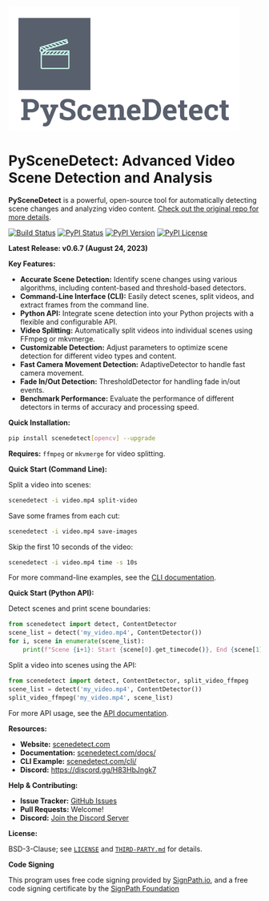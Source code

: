 ![PySceneDetect](https://raw.githubusercontent.com/Breakthrough/PySceneDetect/main/website/pages/img/pyscenedetect_logo_small.png)

# PySceneDetect: Advanced Video Scene Detection and Analysis

**PySceneDetect** is a powerful, open-source tool for automatically detecting scene changes and analyzing video content.  [Check out the original repo for more details](https://github.com/Breakthrough/PySceneDetect).

[![Build Status](https://img.shields.io/github/actions/workflow/status/Breakthrough/PySceneDetect/build.yml)](https://github.com/Breakthrough/PySceneDetect/actions)
[![PyPI Status](https://img.shields.io/pypi/status/scenedetect.svg)](https://pypi.python.org/pypi/scenedetect/)
[![PyPI Version](https://img.shields.io/pypi/v/scenedetect?color=blue)](https://pypi.python.org/pypi/scenedetect/)
[![PyPI License](https://img.shields.io/pypi/l/scenedetect.svg)](https://scenedetect.com/copyright/)

**Latest Release: v0.6.7 (August 24, 2023)**

**Key Features:**

*   **Accurate Scene Detection:** Identify scene changes using various algorithms, including content-based and threshold-based detectors.
*   **Command-Line Interface (CLI):**  Easily detect scenes, split videos, and extract frames from the command line.
*   **Python API:** Integrate scene detection into your Python projects with a flexible and configurable API.
*   **Video Splitting:** Automatically split videos into individual scenes using FFmpeg or mkvmerge.
*   **Customizable Detection:**  Adjust parameters to optimize scene detection for different video types and content.
*   **Fast Camera Movement Detection:** AdaptiveDetector to handle fast camera movement.
*   **Fade In/Out Detection:** ThresholdDetector for handling fade in/out events.
*   **Benchmark Performance:** Evaluate the performance of different detectors in terms of accuracy and processing speed.

**Quick Installation:**

```bash
pip install scenedetect[opencv] --upgrade
```

**Requires:** `ffmpeg` or `mkvmerge` for video splitting.

**Quick Start (Command Line):**

Split a video into scenes:

```bash
scenedetect -i video.mp4 split-video
```

Save some frames from each cut:

```bash
scenedetect -i video.mp4 save-images
```

Skip the first 10 seconds of the video:

```bash
scenedetect -i video.mp4 time -s 10s
```

For more command-line examples, see the [CLI documentation](https://www.scenedetect.com/cli/).

**Quick Start (Python API):**

Detect scenes and print scene boundaries:

```python
from scenedetect import detect, ContentDetector
scene_list = detect('my_video.mp4', ContentDetector())
for i, scene in enumerate(scene_list):
    print(f"Scene {i+1}: Start {scene[0].get_timecode()}, End {scene[1].get_timecode()}")
```

Split a video into scenes using the API:

```python
from scenedetect import detect, ContentDetector, split_video_ffmpeg
scene_list = detect('my_video.mp4', ContentDetector())
split_video_ffmpeg('my_video.mp4', scene_list)
```

For more API usage, see the [API documentation](https://www.scenedetect.com/docs/latest/api.html).

**Resources:**

*   **Website:** [scenedetect.com](https://www.scenedetect.com)
*   **Documentation:** [scenedetect.com/docs/](https://www.scenedetect.com/docs/)
*   **CLI Example:** [scenedetect.com/cli/](https://www.scenedetect.com/cli/)
*   **Discord:** https://discord.gg/H83HbJngk7

**Help & Contributing:**

*   **Issue Tracker:** [GitHub Issues](https://github.com/Breakthrough/PySceneDetect/issues)
*   **Pull Requests:** Welcome!
*   **Discord:** [Join the Discord Server](https://discord.gg/H83HbJngk7)

**License:**

BSD-3-Clause; see [`LICENSE`](LICENSE) and [`THIRD-PARTY.md`](THIRD-PARTY.md) for details.

**Code Signing**

This program uses free code signing provided by [SignPath.io](https://signpath.io?utm_source=foundation&utm_medium=github&utm_campaign=PySceneDetect), and a free code signing certificate by the [SignPath Foundation](https://signpath.org?utm_source=foundation&utm_medium=github&utm_campaign=PySceneDetect)